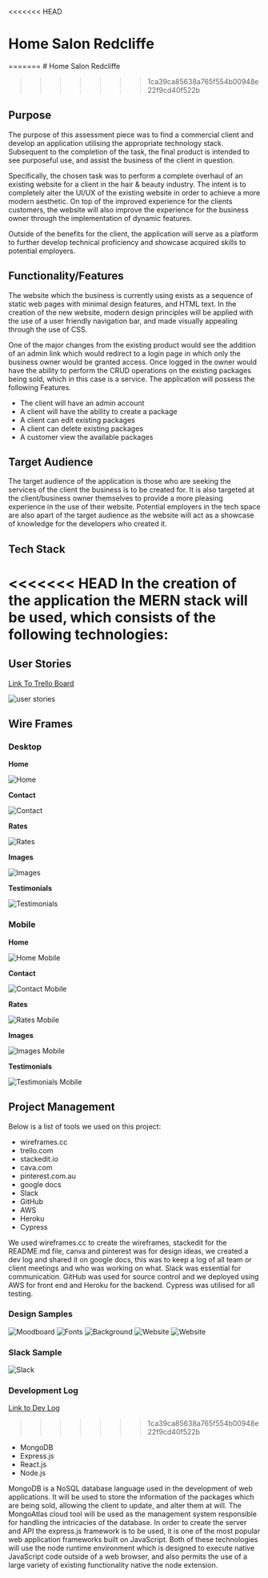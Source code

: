 <<<<<<< HEAD
# Home Salon Redcliffe
=======
﻿# Home Salon Redcliffe 
>>>>>>> 1ca39ca85638a765f554b00948e22f9cd40f522b

## Purpose

The purpose of this assessment piece was to find a commercial client and develop an application utilising the appropriate technology stack. Subsequent to the completion of the task, the final product is intended to see purposeful use, and assist the business of the client in question.

Specifically, the chosen task was to perform a complete overhaul of an existing website for a client in the hair & beauty industry. The intent is to completely alter the UI/UX of the existing website in order to achieve a more modern aesthetic. On top of the improved experience for the clients customers, the website will also improve the experience for the business owner through the implementation of dynamic features.

Outside of the benefits for the client, the application will serve as a platform to further develop technical proficiency and showcase acquired skills to potential employers.

## Functionality/Features

The website which the business is currently using exists as a sequence of static web pages with minimal design features, and HTML text. In the creation of the new website, modern design principles will be applied with the use of a user friendly navigation bar, and made visually appealing through the use of CSS.

One of the major changes from the existing product would see the addition of an admin link which would redirect to a login page in which only the business owner would be granted access. Once logged in the owner would have the ability to perform the CRUD operations on the existing packages being sold, which in this case is a service. The application will possess the following Features.

- The client will have an admin account
- A client will have the ability to create a package
- A client can edit existing packages
- A client can delete existing packages
- A customer view the available packages

## Target Audience

The target audience of the application is those who are seeking the services of the client the business is to be created for. It is also targeted at the client/business owner themselves to provide a more pleasing experience in the use of their website.
Potential employers in the tech space are also apart of the target audience as the website will act as a showcase of knowledge for the developers who created it.

## Tech Stack

<<<<<<< HEAD
In the creation of the application the MERN stack will be used, which consists of the following technologies:
=======
## User Stories

[Link To Trello Board](https://trello.com/b/v73DMPfk/home-salon-redcliffe)

![user stories](./docs/Trello/User_Stories.png)

## Wire Frames
### Desktop
**Home**

![Home](./docs/wireframing/Home.png)

**Contact**

![Contact](./docs/wireframing/contact.png)

**Rates**

![Rates](./docs/wireframing/Rates.png)

**Images**

![Images](./docs/wireframing/images.png)

**Testimonials**

![Testimonials](./docs/wireframing/testimonials.png)

### Mobile

**Home**

![Home Mobile](./docs/wireframing/HomePhone.png)

**Contact**

![Contact Mobile](./docs/wireframing/ContactPhone.png)

**Rates**

![Rates Mobile](./docs/wireframing/RatesPhone.png)

**Images**

![Images Mobile](./docs/wireframing/ImagesPhone.png)

**Testimonials**

![Testimonials Mobile](./docs/wireframing/TestimonialsPhone.png)

## Project Management
Below is a list of tools we used on this project:
-	wireframes.cc
-	trello.com
-	stackedit.io
-	cava.com
-	pinterest.com.au
-	google docs
-	Slack
-	GitHub
-	AWS
-	Heroku
-	Cypress

We used wireframes.cc to create the wireframes, stackedit for the README.md file, canva and pinterest was for design ideas, we created a dev log and shared it on google docs, this was to keep a log of all team or client meetings and who was working on what. Slack was essential for communication. GitHub was used for source control and we deployed using AWS for front end and Heroku for the backend. Cypress was utilised for all testing.
### Design Samples
![Moodboard](./docs/style_ideas/home_salon_moodboard.png)
![Fonts](./docs/style_ideas/fonts-1.png)
![Background](./docs/style_ideas/background-2.png)
![Website](./docs/style_ideas/website2.png)
![Website](./docs/style_ideas/website3.png) 

### Slack Sample
![Slack](./docs/slack_example.png)

### Development Log
[Link to Dev Log](./docs/dev_log.docx)



>>>>>>> 1ca39ca85638a765f554b00948e22f9cd40f522b

- MongoDB
- Express.js
- React.js
- Node.js

MongoDB is a NoSQL database language used in the development of web applications. It will be used to store the information of the packages which are being sold, allowing the client to update, and alter them at will. The MongoAtlas cloud tool will be used as the management system responsible for handling the intricacies of the database. In order to create the server and API the express.js framework is to be used, it is one of the most popular web application frameworks built on JavaScript. Both of these technologies will use the node runtime environment which is designed to execute native JavaScript code outside of a web browser, and also permits the use of a large variety of existing functionality native the node extension.
